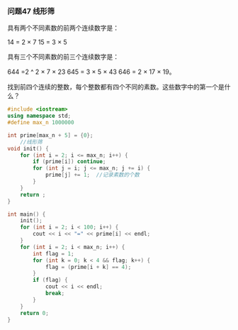 ### 问题47    线形筛

具有两个不同素数的前两个连续数字是：

14 = 2 × 7 
15 = 3 × 5

具有三个不同素数的前三个连续数字是：

644 =2 ^ 2 × 7 × 23
645 = 3 × 5 × 43
646 = 2 × 17 × 19。

找到前四个连续的整数，每个整数都有四个不同的素数。这些数字中的第一个是什么？

```c++
#include <iostream>
using namespace std;
#define max_n 1000000

int prime[max_n + 5] = {0};
	//线形筛
void init() {
    for (int i = 2; i <= max_n; i++) {
        if (prime[i]) continue;
        for (int j = i; j <= max_n; j += i) {
            prime[j] += 1;  //记录素数的个数
        }
    }
    return ;
}

int main() {
    init();
    for (int i = 2; i < 100; i++) {
        cout << i << "=" << prime[i] << endl;
    }
    for (int i = 2; i < max_n; i++) {
        int flag = 1;
        for (int k = 0; k < 4 && flag; k++) {
            flag = (prime[i + k] == 4);
        }
        if (flag) {
            cout << i << endl;
            break;
        }
    }
    return 0;
}
```

